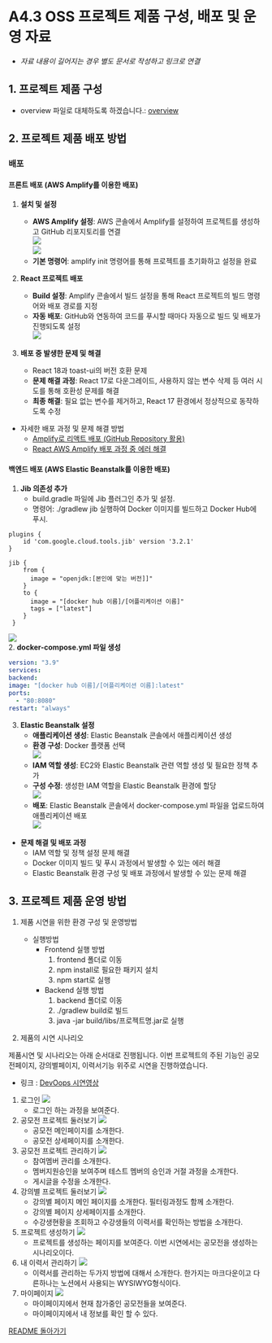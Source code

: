 # A4.3 OSS 프로젝트 제품 구성, 배포 및 운영 자료  

- *자료 내용이 길어지는 경우 별도 문서로 작성하고 링크로 연결*

## 1. 프로젝트 제품 구성

- overview 파일로 대체하도록 하겠습니다.: <a href= 'https://github.com/CSID-DGU/2024-1-OSSProj-DevOops-02/blob/main/Doc/4_4_OSSProj_02_DevOops_Overview.md'>overview</a>
  
## 2. 프로젝트 제품 배포 방법  


### **배포**
#### **프론트 배포** (AWS Amplify를 이용한 배포)
1. **설치 및 설정**
    - **AWS Amplify 설정**: AWS 콘솔에서 Amplify를 설정하여 프로젝트를 생성하고 GitHub 리포지토리를 연결    
      <img src="../Src/img/프론트 배포_1.png"><br>
      <img src="../Src/img/프론트 배포_2.png"><br>
    - **기본 명령어**: amplify init 명령어를 통해 프로젝트를 초기화하고 설정을 완료

2. **React 프로젝트 배포**
    - **Build 설정**: Amplify 콘솔에서 빌드 설정을 통해 React 프로젝트의 빌드 명령어와 배포 경로를 지정
    - **자동 배포**: GitHub와 연동하여 코드를 푸시할 때마다 자동으로 빌드 및 배포가 진행되도록 설정    
      <img src="../Src/img/프론트 배포_3.png"><br>
3. **배포 중 발생한 문제 및 해결**
    - React 18과 toast-ui의 버전 호환 문제
    - **문제 해결 과정**: React 17로 다운그레이드, 사용하지 않는 변수 삭제 등 여러 시도를 통해 호환성 문제를 해결
    - **최종 해결**: 필요 없는 변수를 제거하고, React 17 환경에서 정상적으로 동작하도록 수정
- 자세한 배포 과정 및 문제 해결 방법
    - <a href="https://velog.io/@naninaniyoyoyoyo/AWS-Amplify%EB%A1%9C-%EB%A6%AC%EC%95%A1%ED%8A%B8-%EB%B0%B0%ED%8F%AC-GitHub-Repository-%ED%99%9C%EC%9A%A9">Amplify로 리액트 배포 (GitHub Repository 활용)</a>
    - <a href ="https://velog.io/@naninaniyoyoyoyo/React-AWS-Amplify-%EB%B0%B0%ED%8F%AC-%EA%B3%BC%EC%A0%95-%EC%A4%91-%EC%97%90%EB%9F%AC-%ED%95%B4%EA%B2%B0">React AWS Amplify 배포 과정 중 에러 해결</a>
#### **백엔드 배포** (AWS Elastic Beanstalk를 이용한 배포)
1.	**Jib 의존성 추가**
      - build.gradle 파일에 Jib 플러그인 추가 및 설정.    
      - 명령어: ./gradlew jib 실행하여 Docker 이미지를 빌드하고 Docker Hub에 푸시.
  ```jib
  plugins {
      id 'com.google.cloud.tools.jib' version '3.2.1'
  }
  
  jib {
      from {
        image = "openjdk:[본인에 맞는 버전]]"
      }
      to {
        image = "[docker hub 이름]/[어플리케이션 이름]"
        tags = ["latest"]
      }
   }
  ```
<img src="../Src/img/백 배포_1.png"><br>
2. **docker-compose.yml 파일 생성**
   ```yaml
   version: "3.9"
   services:
   backend:
   image: "[docker hub 이름]/[어플리케이션 이름]:latest"
   ports:
     - "80:8080"
   restart: "always"
   ```
3.	**Elastic Beanstalk 설정**
      - **애플리케이션 생성**: Elastic Beanstalk 콘솔에서 애플리케이션 생성
      - **환경 구성**: Docker 플랫폼 선택    
        <img src="../Src/img/백 배포_2.png"><br>
      - **IAM 역할 생성**: EC2와 Elastic Beanstalk 관련 역할 생성 및 필요한 정책 추가
      - **구성 수정**: 생성한 IAM 역할을 Elastic Beanstalk 환경에 할당    
        <img src="../Src/img/백 배포_3.png"><br>
      - **배포**: Elastic Beanstalk 콘솔에서 docker-compose.yml 파일을 업로드하여 애플리케이션 배포    
        <img src="../Src/img/백 배포_4.png"><br>
- **문제 해결 및 배포 과정**
    - IAM 역할 및 정책 설정 문제 해결
    - Docker 이미지 빌드 및 푸시 과정에서 발생할 수 있는 에러 해결
    - Elastic Beanstalk 환경 구성 및 배포 과정에서 발생할 수 있는 문제 해결

## 3. 프로젝트 제품 운영 방법  

1. 제품 시연을 위한 환경 구성 및 운영방법
   - 실행방법
     - Frontend 실행 방법
       1) frontend 폴더로 이동
       2) npm install로 필요한 패키지 설치
       3) npm start로 실행
     - Backend 실행 방법
       1) backend 폴더로 이동
       2) ./gradlew build로 빌드
       3) java -jar build/libs/프로젝트명.jar로 실행

2. 제품의 시연 시나리오

제품시연 및 시나리오는 아래 순서대로 진행됩니다. 이번 프로젝트의 주된 기능인 공모전페이지, 강의별페이지, 이력서기능 위주로 시연을 진행하였습니다.

- 링크 : [DevOops 시연영상](https://youtu.be/djW-1r-y7pQ)

1) 로그인
<img src ='../Src/img/시연1.png'><br>
   - 로그인 하는 과정을 보여준다.
2) 공모전 프로젝트 둘러보기
<img src ='../Src/img/시연2.png'><br>
   - 공모전 메인페이지를 소개한다.
   - 공모전 상세페이지를 소개한다.
3) 공모전 프로젝트 관리하기
   <img src ='../Src/img/시연3.png'><br>
    - 참여멤버 관리를 소개한다.
   - 멤버지원승인을 보여주며 테스트 멤버의 승인과 거절 과정을 소개한다.
   - 게시글을 수정을 소개한다.
4) 강의별 프로젝트 둘러보기
   <img src ='../Src/img/시연4.png'><br>
    - 강의별 페이지 메인 페이지를 소개한다. 필터링과정도 함께 소개한다.
   - 강의별 페이지 상세페이지를 소개한다.
   - 수강생현황을 조회하고 수강생들의 이력서를 확인하는 방법을 소개한다.
5) 프로젝트 생성하기
   <img src ='../Src/img/시연5.png'><br>
   - 프로젝트를 생성하는 페이지를 보여준다. 이번 시연에서는 공모전을 생성하는 시나리오이다.
6) 내 이력서 관리하기
   <img src ='../Src/img/시연6.png'><br>
    - 이력서를 관리하는 두가지 방법에 대해서 소개한다. 한가지는 마크다운이고 다른하나는 노션에서 사용되는 WYSIWYG형식이다.
7) 마이페이지
   <img src ='../Src/img/시연7.png'><br>
    - 마이페이지에서 현재 참가중인 공모전들을 보여준다.
   - 마이페이지에서 내 정보를 확인 할 수 있다.
   
<a href='https://github.com/CSID-DGU/2024-1-OSSProj-DevOops-02'>README 돌아가기</a>